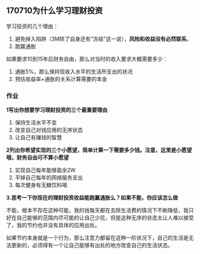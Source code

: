 ## 170710为什么学习理财投资
学习投资的几个理由：

1. 避免掉入陷阱（3M除了自身还有“冻结”这一说），**风险和收益没有必然联系**。
2. 跑赢通胀


如果要求10到15年后财务自由，那么对当时的收入要求大概需要多少：

1. 通胀5%，那么保持现收入水平的生活所支出的状况
2. 预估收益率+通胀的关系计算需要的本金



### 作业

**1写出你想要学习理财投资的三个最重要理由**

1. 保持生活水平不变
2. 改变自己对钱应用的无序状态
3. 让自己有赚钱的智慧

**2列出你希望实现的三个小愿望，简单计算一下需要多少钱。注意，这里是小愿望哦，财务自由可不算小愿望**

1. 实现自己每年能够盈余2W
2. 平掉自己每年的网络服务支出
3. 每次健身有无糖饮料喝

**3.思考一下你现在的理财投资收益能跑赢通胀么？如果不能，你应该怎么做**

不能，根本不存在这种可能，我的钱每天都在去除生活费的情况下不断降低，我只好在自己能够的范围内尽可能的让自己少花，但是这种无序的状态太让人难以接受了，我的节约也并没有具体的应用出处。

如果节约本身就是一个行为，那么注意力都留在这种一阶状况下，自己的生活是无法更新的，必须得有一个让自己能够有出处的地方改变自己的生活状态。


